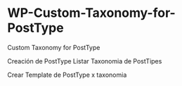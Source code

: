 # WP-Custom-Taxonomy-for-PostType
Custom Taxonomy for PostType

Creación de PostType
Listar Taxonomia de PostTipes

Crear Template de PostType x taxonomia
